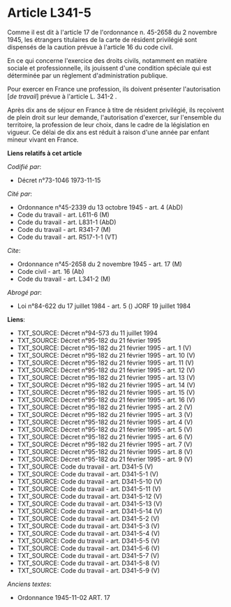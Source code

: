 # Article L341-5

Comme il est dit à l'article 17 de l'ordonnance n. 45-2658 du 2 novembre 1945, les étrangers titulaires de la carte de
résident privilégié sont dispensés de la caution prévue à l'article 16 du code civil.

En ce qui concerne l'exercice des droits civils, notamment en matière sociale et professionnelle, ils jouissent d'une
condition spéciale qui est déterminée par un règlement d'administration publique.

Pour exercer en France une profession, ils doivent présenter l'autorisation [*de travail*] prévue à l'article L. 341-2 .

Après dix ans de séjour en France à titre de résident privilégié, ils reçoivent de plein droit sur leur demande,
l'autorisation d'exercer, sur l'ensemble du territoire, la profession de leur choix, dans le cadre de la législation en
vigueur. Ce délai de dix ans est réduit à raison d'une année par enfant mineur vivant en France.

**Liens relatifs à cet article**

_Codifié par_:

  - Décret n°73-1046 1973-11-15

_Cité par_:

  - Ordonnance n°45-2339 du 13 octobre 1945 - art. 4 (AbD)
  - Code du travail - art. L611-6 (M)
  - Code du travail - art. L831-1 (AbD)
  - Code du travail - art. R341-7 (M)
  - Code du travail - art. R517-1-1 (VT)

_Cite_:

  - Ordonnance n°45-2658 du 2 novembre 1945 - art. 17 (M)
  - Code civil - art. 16 (Ab)
  - Code du travail - art. L341-2 (M)

_Abrogé par_:

  - Loi n°84-622 du 17 juillet 1984 - art. 5 () JORF 19 juillet 1984

**Liens**:

  - TXT_SOURCE: Décret n°94-573 du 11 juillet 1994
  - TXT_SOURCE: Décret n°95-182 du 21 février 1995
  - TXT_SOURCE: Décret n°95-182 du 21 février 1995 - art. 1 (V)
  - TXT_SOURCE: Décret n°95-182 du 21 février 1995 - art. 10 (V)
  - TXT_SOURCE: Décret n°95-182 du 21 février 1995 - art. 11 (V)
  - TXT_SOURCE: Décret n°95-182 du 21 février 1995 - art. 12 (V)
  - TXT_SOURCE: Décret n°95-182 du 21 février 1995 - art. 13 (V)
  - TXT_SOURCE: Décret n°95-182 du 21 février 1995 - art. 14 (V)
  - TXT_SOURCE: Décret n°95-182 du 21 février 1995 - art. 15 (V)
  - TXT_SOURCE: Décret n°95-182 du 21 février 1995 - art. 16 (V)
  - TXT_SOURCE: Décret n°95-182 du 21 février 1995 - art. 2 (V)
  - TXT_SOURCE: Décret n°95-182 du 21 février 1995 - art. 3 (V)
  - TXT_SOURCE: Décret n°95-182 du 21 février 1995 - art. 4 (V)
  - TXT_SOURCE: Décret n°95-182 du 21 février 1995 - art. 5 (V)
  - TXT_SOURCE: Décret n°95-182 du 21 février 1995 - art. 6 (V)
  - TXT_SOURCE: Décret n°95-182 du 21 février 1995 - art. 7 (V)
  - TXT_SOURCE: Décret n°95-182 du 21 février 1995 - art. 8 (V)
  - TXT_SOURCE: Décret n°95-182 du 21 février 1995 - art. 9 (V)
  - TXT_SOURCE: Code du travail - art. D341-5 (V)
  - TXT_SOURCE: Code du travail - art. D341-5-1 (V)
  - TXT_SOURCE: Code du travail - art. D341-5-10 (V)
  - TXT_SOURCE: Code du travail - art. D341-5-11 (V)
  - TXT_SOURCE: Code du travail - art. D341-5-12 (V)
  - TXT_SOURCE: Code du travail - art. D341-5-13 (V)
  - TXT_SOURCE: Code du travail - art. D341-5-14 (V)
  - TXT_SOURCE: Code du travail - art. D341-5-2 (V)
  - TXT_SOURCE: Code du travail - art. D341-5-3 (V)
  - TXT_SOURCE: Code du travail - art. D341-5-4 (V)
  - TXT_SOURCE: Code du travail - art. D341-5-5 (V)
  - TXT_SOURCE: Code du travail - art. D341-5-6 (V)
  - TXT_SOURCE: Code du travail - art. D341-5-7 (V)
  - TXT_SOURCE: Code du travail - art. D341-5-8 (V)
  - TXT_SOURCE: Code du travail - art. D341-5-9 (V)

_Anciens textes_:

  - Ordonnance 1945-11-02 ART. 17
